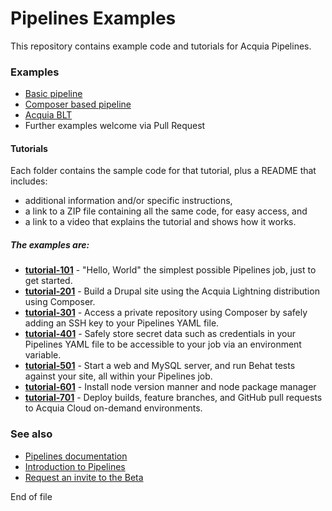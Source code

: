 # Pipelines Examples

This repository contains example code and tutorials for Acquia Pipelines.

### Examples
* [Basic pipeline](https://github.com/acquia/pipelines-examples/tree/master/basic-pipeline)
* [Composer based pipeline](https://github.com/acquia/pipelines-examples/tree/master/composer-pipeline)
* [Acquia BLT](https://github.com/acquia/blt/blob/8.x/scripts/pipelines/acquia-pipelines.yml)
* Further examples welcome via Pull Request

#### Tutorials
Each folder contains the sample code for that tutorial, plus a README that includes:

* additional information and/or specific instructions,
* a link to a ZIP file containing all the same code, for easy access, and
* a link to a video that explains the tutorial and shows how it works.

##### The examples are:
* **[tutorial-101](https://github.com/acquia/pipelines-examples/tree/master/tutorial-101)** - "Hello, World" the simplest possible Pipelines job, just to get started.
* **[tutorial-201](https://github.com/acquia/pipelines-examples/tree/master/tutorial-201)** - Build a Drupal site using the Acquia Lightning distribution using Composer.
* **[tutorial-301](https://github.com/acquia/pipelines-examples/tree/master/tutorial-301)** - Access a private repository using Composer by safely adding an SSH key to your Pipelines YAML file.
* **[tutorial-401](https://github.com/acquia/pipelines-examples/tree/master/tutorial-401)** - Safely store secret data such as credentials in your Pipelines YAML file to be accessible to your job via an environment variable.
* **[tutorial-501](https://github.com/acquia/pipelines-examples/tree/master/tutorial-501)** - Start a web and MySQL server, and run Behat tests against your site, all within your Pipelines job.
* **[tutorial-601](https://github.com/acquia/pipelines-examples/tree/master/tutorial-601)** - Install node version manner and node package manager
* **[tutorial-701](https://github.com/acquia/pipelines-examples/tree/master/tutorial-701)** - Deploy builds, feature branches, and GitHub pull requests to Acquia Cloud on-demand environments.

### See also
* [Pipelines documentation](https://docs.acquia.com/pipelines)
* [Introduction to Pipelines]( https://dev.acquia.com/blog/acquia-pipelines-build-test-and-deployment-automation-for-acquia-cloud/10/08/2016/16381)
* [Request an invite to the Beta](https://dev.acquia.com/request-invite-acquia-pipelines)

End of file
